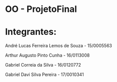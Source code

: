 # OO - ProjetoFinal

# Integrantes:

André Lucas Ferreira Lemos de Souza - 15/0005563

Arthur Augusto Pinto Cunha - 16/0113008

Gabriel Correia da Silva - 16/0120772

Gabriel Davi Silva Pereira - 17/0010341

